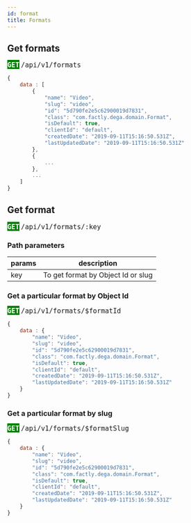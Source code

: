 ```yaml
---
id: format
title: Formats
---
```

## Get formats

**<span style="background-color:green; color : white; font-size : 18px">`GET`</span>**  <span style="font-size : 18px">`/api/v1/formats`</span>

```js
{
    data : [
        {
            "name": "Video",
            "slug": "video",
            "id": "5d790fe2e5c62900019d7831",
            "class": "com.factly.dega.domain.Format",
            "isDefault": true,
            "clientId": "default",
            "createdDate": "2019-09-11T15:16:50.531Z",
            "lastUpdatedDate": "2019-09-11T15:16:50.531Z"
        },
        {
            ...
        },
        ...
    ]
}
```

## Get format

**<span style="background-color:green; color : white; font-size : 18px">`GET`</span>**  <span style="font-size : 18px">`/api/v1/formats/:key`</span>

### Path parameters

**params**|**description**
-----|-----
key |  To get format by Object Id or slug

### Get a particular format by Object Id
**<span style="background-color:green; color : white; font-size : 18px">`GET`</span>**  <span style="font-size : 18px">`/api/v1/formats/$formatId`</span>

```js
{
    data : {
        "name": "Video",
        "slug": "video",
        "id": "5d790fe2e5c62900019d7831",
        "class": "com.factly.dega.domain.Format",
        "isDefault": true,
        "clientId": "default",
        "createdDate": "2019-09-11T15:16:50.531Z",
        "lastUpdatedDate": "2019-09-11T15:16:50.531Z"
    }
}
```

### Get a particular format by slug
**<span style="background-color:green; color : white; font-size : 18px">`GET`</span>**  <span style="font-size : 18px">`/api/v1/formats/$formatSlug` </span>

```js
{
    data : {
        "name": "Video",
        "slug": "video",
        "id": "5d790fe2e5c62900019d7831",
        "class": "com.factly.dega.domain.Format",
        "isDefault": true,
        "clientId": "default",
        "createdDate": "2019-09-11T15:16:50.531Z",
        "lastUpdatedDate": "2019-09-11T15:16:50.531Z"
    }
}
```